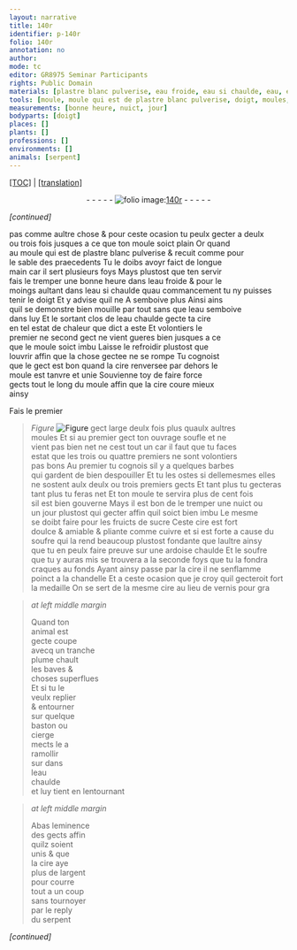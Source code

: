 ```yaml
---
layout: narrative
title: 140r
identifier: p-140r
folio: 140r
annotation: no
author:
mode: tc
editor: GR8975 Seminar Participants
rights: Public Domain
materials: [plastre blanc pulverise, eau froide, eau si chaulde, eau, eau chaulde, cire, sucre, cuivre, soufre, ardoise, vernis, argent]
tools: [moule, moule qui est de plastre blanc pulverise, doigt, moules, ardoise, chandelle, tranche plume, baston, cierge]
measurements: [bonne heure, nuict, jour]
bodyparts: [doigt]
places: []
plants: []
professions: []
environments: []
animals: [serpent]
---
```


<p><a href="{{ site.baseurl }}/diplomatic/">[TOC]</a> | <a href="{{ site.baseurl }}/texts/p-140r_tl/" target="_blank">[translation]</a></p><div class="folio" align="center">- - - - - <a href="http://gallica.bnf.fr/ark:/12148/btv1b10500001g/f285.image" target="_blank"><img src="https://cu-mkp.github.io/2017-workshop-edition/assets/photo-icon.png" alt="folio image: " style="display:inline-block; margin-bottom:-3px;"/>140r</a> - - - - - </div>  
 
*[continued]*
  
 pas co<span class="exp">mm</span>e aultre chose & pour ceste ocasion tu peulx gecter a deulx<br/> ou trois fois jusques a ce que ton <span class="tl">moule</span> soict plain Or quand<br/> au <span class="tl">moule qui est de <span class="m">plastre blanc pulverise</span></span> & recuit co<span class="exp">mm</span>e pour<br/> le sable des praecedents Tu le doibs avoyr faict de longue<br/> main car il sert plusieurs foys Mays plustost que ten servir<br/> fais le tremper une <span class="ms">bonne <span class="tmp">heure</span></span> dans l<span class="m">eau froide</span> & pour le<br/> moings aultant dans l<span class="sn"><span class="m">eau <span class="add">si</span> chaulde</span> quau commancem<span class="exp">ent</span> tu ny puisses<br/> tenir le <span class="tl"><span class="bp">doigt</span></span></span> Et <span class="del">y</span> advise quil <span class="add">ne</span> <span class="del">A</span> semboive plus <span class="del">Ainsi</span> ains<br/> quil se demonstre bien mouille par tout sans que l<span class="m">eau</span> semboive<br/> dans luy Et le sortant clos de l<span class="m">eau chaulde</span> gecte ta <span class="m">cire</span><br/> en tel estat de chaleur que dict a este Et volontiers le<br/> premier ne second gect ne vient gueres bien jusques a ce<br/> que le <span class="tl">moule</span> soict imbu Laisse le refroidir plustost que<br/> louvrir affin que la chose gectee ne se rompe Tu cognoist<br/> que le gect est bon quand la <span class="m">cire</span> renversee par dehors le<br/> <span class="tl">moule</span> est tanvre et unie Souvienne toy de faire force<br/> gects tout le long du <span class="tl">moule</span> affin que la <span class="m">cire</span> coure mieux<br/> ainsy 
 
Fais le premier 
> *Figure*
> <a href="https://drive.google.com/open?id=0B9-oNrvWdlO5NFdsdU4tVFgxOTg" target="_blank"><img src="https://cu-mkp.github.io/GR8975-edition/assets/photo-icon.png" alt="Figure" style="display:inline-block; margin-bottom:-3px;"/></a>
 gect large deulx fois plus quaulx aultres<br/> <span class="tl">moules</span> Et si au premier gect ton ouvrage soufle et ne<br/> vient pas bien net <span class="del">ne</span> cest tout un car il faut que tu faces<br/> estat que les trois ou quattre premiers ne sont volontiers<br/> pas bons Au premier tu cognois sil y a quelques barbes<br/> qui gardent de bien despouiller Et tu les ostes si dellemesmes elles<br/> ne sostent aulx deulx ou trois premiers gects Et tant plus tu gecteras<br/> tant plus tu feras net Et ton <span class="tl">moule</span> te servira plus de cent fois<br/> sil est bien gouverne Mays il est bon de le tremper une <span class="ms"><span class="tmp">nuict</span></span> ou<br/> un <span class="ms"><span class="tmp">jour</span></span> plustost qui gecter affin quil soict bien imbu Le mesme<br/> se doibt faire pour les fruicts de <span class="m">sucre</span> Ceste <span class="m">cire</span> est fort<br/> doulce & amiable & pliante co<span class="exp">mm</span>e <span class="m">cuivre</span> et si est forte a cause du<br/> <span class="m">soufre</span> qui la rend beaucoup plustost fondante que laultre ainsy<br/> que tu en peulx faire preuve sur une <span class="tl"><span class="m">ardoise</span></span> chaulde Et le <span class="m">soufre</span><br/> que tu y auras mis se trouvera a la seconde foys que tu la fondra<br/> craques au fonds Ayant ainsy passe par la <span class="m">cire</span> il ne senflamme<br/> poinct a la <span class="tl">chandelle</span> Et a ceste ocasion <span class="del">que</span> je croy quil gecteroit fort<br/> <span class="ill"></span> la medaille On se sert de la mesme <span class="m">cire</span> au lieu de <span class="m">vernis</span> pour gra<span class="ill"></span>
 
> *at left middle margin*
> 
> 
>   Quand ton<br/> animal est<br/> gecte coupe<br/> avecq un <span class="tl">tra<span class="exp">n</span>che<br/> plume</span> chault<br/> les baves &<br/> choses superflues<br/> Et si tu le<br/> veulx replier<br/> & entourner<br/> sur quelque<br/> <span class="tl">baston</span> ou<br/> <span class="tl">cierge</span><br/> mects le a<br/> ramollir<br/> <span class="del">sur</span> dans<br/> l<span class="m">eau<br/> chaulde</span><br/> et luy tient en lentourna<span class="exp">n</span>t 
 
> *at left middle margin*
> 
> 
>   Abas leminence<br/> des gects affin<br/> quilz soient<br/> unis & que<br/> la <span class="m">cire</span> aye<br/> plus de l<span class="m">argent</span><br/> pour courre<br/> tout a un coup<br/> sans tournoyer<br/> par le reply<br/> du <span class="al">serpent</span>
 
*[continued]*
 
